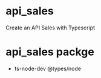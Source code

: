 # api_sales
  Create an API Sales with Typescript

  # api_sales packge 
   - ts-node-dev @types/node
